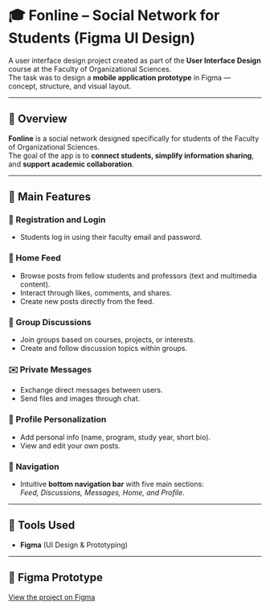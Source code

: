 # 🎓 Fonline – Social Network for Students (Figma UI Design)

A user interface design project created as part of the **User Interface Design** course at the Faculty of Organizational Sciences.  
The task was to design a **mobile application prototype** in Figma — concept, structure, and visual layout.

---

## 📱 Overview
**Fonline** is a social network designed specifically for students of the Faculty of Organizational Sciences.  
The goal of the app is to **connect students, simplify information sharing**, and **support academic collaboration**.

---

## 🧩 Main Features

### 🔐 Registration and Login
- Students log in using their faculty email and password.  

### 📰 Home Feed
- Browse posts from fellow students and professors (text and multimedia content).  
- Interact through likes, comments, and shares.  
- Create new posts directly from the feed.  

### 💬 Group Discussions
- Join groups based on courses, projects, or interests.  
- Create and follow discussion topics within groups.  

### ✉️ Private Messages
- Exchange direct messages between users.  
- Send files and images through chat.  

### 👤 Profile Personalization
- Add personal info (name, program, study year, short bio).  
- View and edit your own posts.  

### 🧭 Navigation
- Intuitive **bottom navigation bar** with five main sections:  
  _Feed, Discussions, Messages, Home, and Profile._

---

## 🎨 Tools Used
- **Figma** (UI Design & Prototyping)

---

## 🔗 Figma Prototype
[View the project on Figma]([https://www.figma.com/your-link-here](https://www.figma.com/proto/THD5doOTEJraLTVJ4NamBz/Fonline?node-id=0-1&t=0PGzT9u1Zaigxcnf-1))  


